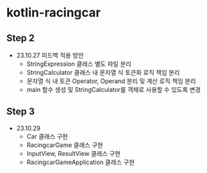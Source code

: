 # kotlin-racingcar
## Step 2
- 23.10.27 피드백 적용 방안
  - StringExpression 클래스 별도 파일 분리
  - StringCalculator 클래스 내 문자열 식 토큰화 로직 책임 분리
  - 문자열 식 내 토큰 Operator, Operand 분리 및 계산 로직 책임 분리
  - main 함수 생성 및 StringCalculator를 객체로 사용할 수 있도록 변경
## Step 3
- 23.10.29 
  - Car 클래스 구현
  - RacingcarGame 클래스 구현
  - InputView, ResultView 클래스 구현
  - RacingcarGameApplication 클래스 구현